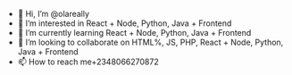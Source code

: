 - 👋 Hi, I’m @olareally
- 👀 I’m interested in React + Node, Python, Java + Frontend
- 🌱 I’m currently learning React + Node, Python, Java + Frontend
- 💞️ I’m looking to collaborate on HTML%, JS, PHP, React + Node, Python, Java + Frontend
- 📫 How to reach me+2348066270872

<!---
olareally/olareally is a ✨ special ✨ repository because its `README.md` (this file) appears on your GitHub profile.
You can click the Preview link to take a look at your changes.
--->
